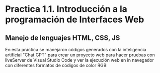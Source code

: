 # Practica 1.1. Introducción a la programación de Interfaces Web

## Manejo de lenguajes HTML, CSS, JS

En esta práctica se manejaron códigos generados con la inteligencia artificial "Chat GPT" para crear un proyecto web para hacer pruebas con liveServer de Visual Studio Code y ver la ejecución web en in navegador con diferentes formatos de códigos de color RGB
